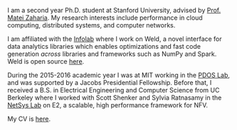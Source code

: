 I am a second year Ph.D. student at Stanford University, advised by [Prof.
Matei Zaharia](https://cs.stanford.edu/~matei/). My research interests include
performance in cloud computing, distributed systems, and computer networks.

I am affiliated with the [Infolab](http://infolab.stanford.edu) where I work on
Weld, a novel interface for data analytics libraries which enables
optimizations and fast code generation *across* libraries and frameworks such
as NumPy and Spark. Weld is open source [here](http://weld.stanford.edu).

During the 2015-2016 academic year I was at MIT working in the [PDOS
Lab](http://pdos.csail.mit.edu), and was supported by a Jacobs Presidential
Fellowship. Before that, I received a B.S. in Electrical Engineering and
Computer Science from UC Berkeley where I worked with Scott Shenker and Sylvia
Ratnasamy in the [NetSys Lab](http://netsys.cs.berkeley.edu) on E2, a scalable,
high performance framework for NFV.

My CV is [here](static/cv.pdf).
